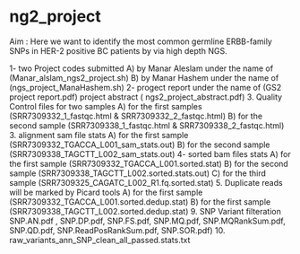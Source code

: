 # ng2_project

Aim :
Here we want to identify the most common germline ERBB-family SNPs in HER-2 positive BC patients by via high depth NGS.

1- two Project codes submitted 
A) by Manar Aleslam under the name of (Manar_alslam_ngs2_project.sh)
B) by Manar Hashem under the name of (ngs_project_ManaHashem.sh)
2- progect report under the name of (GS2 project report.pdf) project abstract ( 	ngs2_project_abstract.pdf)
3. Quality Control files for two samples 
A) for the first samples (SRR7309332_1_fastqc.html & SRR7309332_2_fastqc.html)
B) for the second sample (SRR7309338_1_fastqc.html & SRR7309338_2_fastqc.html)
3. alignment sam file stats
A) for the first sample (SRR7309332_TGACCA_L001_sam_stats.out)
B) for the second sample (SRR7309338_TAGCTT_L002_sam_stats.out)
4- sorted bam files stats 
A) for the first sample (SRR7309332_TGACCA_L001.sorted.stat)
B) for the second sample (SRR7309338_TAGCTT_L002.sorted.stats.out)
C) for the third sample (SRR7309325_CAGATC_L002_R1.fq.sorted.stat)
5. Duplicate reads will be marked by Picard tools
A) for the first sample (SRR7309332_TGACCA_L001.sorted.dedup.stat)
B) for the first sample  (SRR7309338_TAGCTT_L002.sorted.dedup.stat)
9. SNP Variant filteration
 	SNP.AN.pdf , SNP.DP.pdf, SNP.FS.pdf,  	SNP.MQ.pdf, SNP.MQRankSum.pdf,  	SNP.QD.pdf, SNP.ReadPosRankSum.pdf,  	SNP.SOR.pdf)
10. raw_variants_ann_SNP_clean_all_passed.stats.txt
